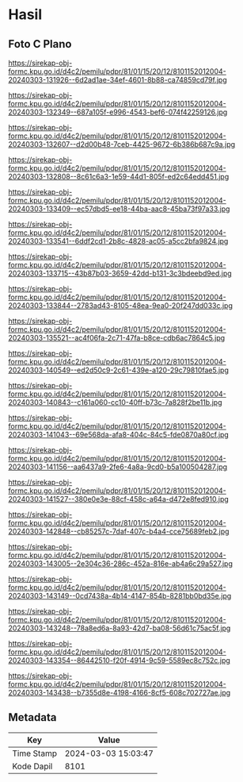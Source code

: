 # Hasil

## Foto C Plano

https://sirekap-obj-formc.kpu.go.id/d4c2/pemilu/pdpr/81/01/15/20/12/8101152012004-20240303-131926--6d2ad1ae-34ef-4601-8b88-ca74859cd79f.jpg

https://sirekap-obj-formc.kpu.go.id/d4c2/pemilu/pdpr/81/01/15/20/12/8101152012004-20240303-132349--687a105f-e996-4543-bef6-074f42259126.jpg

https://sirekap-obj-formc.kpu.go.id/d4c2/pemilu/pdpr/81/01/15/20/12/8101152012004-20240303-132607--d2d00b48-7ceb-4425-9672-6b386b687c9a.jpg

https://sirekap-obj-formc.kpu.go.id/d4c2/pemilu/pdpr/81/01/15/20/12/8101152012004-20240303-132808--8c61c6a3-1e59-44d1-805f-ed2c64edd451.jpg

https://sirekap-obj-formc.kpu.go.id/d4c2/pemilu/pdpr/81/01/15/20/12/8101152012004-20240303-133409--ec57dbd5-ee18-44ba-aac8-45ba73f97a33.jpg

https://sirekap-obj-formc.kpu.go.id/d4c2/pemilu/pdpr/81/01/15/20/12/8101152012004-20240303-133541--6ddf2cd1-2b8c-4828-ac05-a5cc2bfa9824.jpg

https://sirekap-obj-formc.kpu.go.id/d4c2/pemilu/pdpr/81/01/15/20/12/8101152012004-20240303-133715--43b87b03-3659-42dd-b131-3c3bdeebd9ed.jpg

https://sirekap-obj-formc.kpu.go.id/d4c2/pemilu/pdpr/81/01/15/20/12/8101152012004-20240303-133844--2783ad43-8105-48ea-9ea0-20f247dd033c.jpg

https://sirekap-obj-formc.kpu.go.id/d4c2/pemilu/pdpr/81/01/15/20/12/8101152012004-20240303-135521--ac4f06fa-2c71-47fa-b8ce-cdb6ac7864c5.jpg

https://sirekap-obj-formc.kpu.go.id/d4c2/pemilu/pdpr/81/01/15/20/12/8101152012004-20240303-140549--ed2d50c9-2c61-439e-a120-29c79810fae5.jpg

https://sirekap-obj-formc.kpu.go.id/d4c2/pemilu/pdpr/81/01/15/20/12/8101152012004-20240303-140843--c161a060-cc10-40ff-b73c-7a828f2be11b.jpg

https://sirekap-obj-formc.kpu.go.id/d4c2/pemilu/pdpr/81/01/15/20/12/8101152012004-20240303-141043--69e568da-afa8-404c-84c5-fde0870a80cf.jpg

https://sirekap-obj-formc.kpu.go.id/d4c2/pemilu/pdpr/81/01/15/20/12/8101152012004-20240303-141156--aa6437a9-2fe6-4a8a-9cd0-b5a100504287.jpg

https://sirekap-obj-formc.kpu.go.id/d4c2/pemilu/pdpr/81/01/15/20/12/8101152012004-20240303-141527--380e0e3e-88cf-458c-a64a-d472e8fed910.jpg

https://sirekap-obj-formc.kpu.go.id/d4c2/pemilu/pdpr/81/01/15/20/12/8101152012004-20240303-142848--cb85257c-7daf-407c-b4a4-cce75689feb2.jpg

https://sirekap-obj-formc.kpu.go.id/d4c2/pemilu/pdpr/81/01/15/20/12/8101152012004-20240303-143005--2e304c36-286c-452a-816e-ab4a6c29a527.jpg

https://sirekap-obj-formc.kpu.go.id/d4c2/pemilu/pdpr/81/01/15/20/12/8101152012004-20240303-143149--0cd7438a-4b14-4147-854b-8281bb0bd35e.jpg

https://sirekap-obj-formc.kpu.go.id/d4c2/pemilu/pdpr/81/01/15/20/12/8101152012004-20240303-143248--78a8ed6a-8a93-42d7-ba08-56d61c75ac5f.jpg

https://sirekap-obj-formc.kpu.go.id/d4c2/pemilu/pdpr/81/01/15/20/12/8101152012004-20240303-143354--86442510-f20f-4914-9c59-5589ec8c752c.jpg

https://sirekap-obj-formc.kpu.go.id/d4c2/pemilu/pdpr/81/01/15/20/12/8101152012004-20240303-143438--b7355d8e-4198-4166-8cf5-608c702727ae.jpg


## Metadata

| Key        | Value               |
| ---------- | ------------------- |
| Time Stamp | 2024-03-03 15:03:47 |
| Kode Dapil | 8101                |



